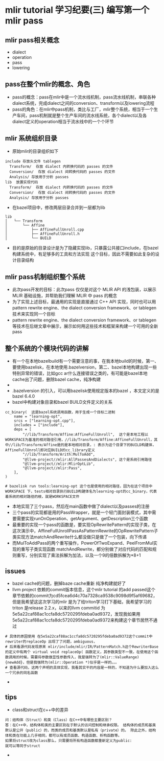 # mlir tutorial 学习纪要(三) 编写第一个mlir pass

## mlir pass相关概念
- dialect
- operation
- pass
- lowering

## pass在整个mlir的概念、角色
- pass的概念：pass在mlir中是一个流水线机制，pass流水线机制，串联各种dialect系统，完成dialect之间的conversion、transform以及lowering流程
- pass的角色：在mlir中pass机制，类比与工厂，mlir整个系统，相当于一个生产车间，pass机制就是整个生产车间的流水线系统，各个dialect以及各dialect定义的operation相当于流水线中的一个个环节

## mlir 系统组织目录
- 原始mlir的目录组织如下
```
include 存放头文件 tablegen
  Transform/  存放 dialect 内转换代码的 passes 的文件
  Conversion/  存放 dialect 间转换代码的 passes 的文件
  Analysis/ 存放用于分析 passes
lib  放置实现代码
  Transform/  存放 dialect 内转换代码的 passes 的文件
  Conversion/  存放 dialect 间转换代码的 passes 的文件
  Analysis/ 存放用于分析 passes
```
- 在bazel项目中，修改两层目录合并到一层都为lib
```
lib
│   └── Transform
│       └── Affine
│           ├── AffineFullUnroll.cpp
│           ├── AffineFullUnroll.h
│           └── BUILD
```
- 目的是原始的目录设计是为了隐藏实现lib，只暴露公共接口include，在bazel构建系统中，有足够多的工具和方法实现  这个目标，因此不需要如此复杂的设计目录结构
## mlir pass机制组织整个系统
- 此次pass开发的目标：此次pass 仅仅是对这个 MLIR API 的浅包装，以展示 MLIR 基础设施，并帮助我们理解 MLIR 中 pass 的概念
- 为了实现上述目标，最通用的实现是直接通过 C++ API 实现，同时也可以用pattern rewrite engine、the dialect conversion framework、or tablegen 技术来实现同一个目标
- pattern rewrite engine、the dialect conversion framework、or tablegen等技术在后继文章中展示，展示如何用这些技术和框架来构建一个可用的全新pass
## 整个系统的个模块代码的讲解
- 有一个在本地bazelbuild有一个需要注意的事，在我本地build的时候，第一、要使用bazelisk，在本地使用.bazelversion，第二、bazel本地构建出现一些特别异常的错误，比如gcc ar什么连接错误之类的，有可能是bazel本地cache出了问题，删除bazel cache，纯净构建
- 
- .bazelversion 的引入，可以用bazelisk使用规定版本的bazel ，本文定义的是 bazel 6.4.0
- bazel中构建对象目录和bazel BUILD文件定义的关系
```
cc_binary(  这是bazel系统调用函数，用于生成一个目标二进制
    name = "learning-opt", 
    srcs = ["learning-opt.cpp"],
    includes = ["include"],
    deps = [
        "//lib/Transform/Affine:AffineFullUnroll",  这个是本地工程以WORKSPACE为基准的相对路径引用，//lib/Transform/Affine:AffineFullUnroll，其中//lib/Transform/Affine是的是本地相对目录，: 表示为这个目录下的BUILD构建体，AffineFullUnroll即对应BUILD的cc_library定义
        "//lib/Transform/Arith:MulToAdd",
        "@llvm-project//mlir:AllPassesAndDialects", 这个是系统引用路径
        "@llvm-project//mlir:MlirOptLib",
        "@llvm-project//mlir:Pass",
    ],
)

# bazelisk run tools:learning-opt 这个也是使用的相对路径，因为在这个项目中WORKSPACE 下，tests相对目录执行BUILD构建体名为learning-opt的cc_binary，代表着系统的相对路径的根，就是WORKSPACE文件
```
- 本地实现了三个pass，然后在main函数中做了dialect以及passes的注册
- 三个pass的实现都是用的PassWrapper，就是一个轻门面封装模式，其中需要需要实现runOnOperation、getArgument、getDescription三个函数
- 最重要的实现一个pass的函数是，要实现OpRewritePattern的实现子类，在这次演示中，AffineFullUnrollPassAsPatternRewrite的OpRewritePattern子类实现方法matchAndRewrite什么都没做只是做了一个包装，向下传递
- 而MulToAddPass的两个重写操作，PowerOfTwoExpand、PeelFromMul实现的重写子类实现函数 matchAndRewrite，都分别做了对应代码的匹配和规则重写，分别实现了乘法拆解为加法，以及一个9的倍数拆解为*8+1
## issues
- bazel cache的问题，删掉baze cache重新 纯净构建就好了
- llvm project 依赖的commit版本信息，这个mlir tutorial 的add passed这个章节依赖的commit为cd5fcea6d4c70a7328ca9538c9098d9f5af69682，但是我希望这这次学习的mlir 是为了给triton学习打下基础，我希望学习的triton 是release 2.2.x，以来的llvm commitid 为5e5a22caf88ac1ccfa8dc5720295fdeba0ad9372，发现我如果用 5e5a22caf88ac1ccfa8dc5720295fdeba0ad9372来构建这个章节居然不通过
```
# 具体的原因使用 在5e5a22caf88ac1ccfa8dc5720295fdeba0ad9372这个commit中rewriter的replaceOp 出现了了问题，ambiguous，
# 后来看源代码发现原来 mlir/include/mlir/IR/PatternMatch.h这个RewriterBase的定义中有两个 virtual void replaceOp( 函数定义，其参数类型不一致，在使用这个函数调用的时候，需要将参数做显性参数传入，我是强转为了(mlir::ValueRange){newAdd}，但是我强转为(mlir::Operation *)似乎是一样的。。。
# 查看源代码，这两个声明的具体实现，我看其实干的内容是一样的，不知道为什么要加入这么一个冗余的同名函数
```
- 
## tips
- class和struct在c++中的差异
```
问：结构体（Struct）和类（Class）在C++中有哪些主要区别？
答：在C++中，结构体和类的主要区别在于默认的访问控制和继承权限。 结构体的成员和基类默认是公开（public）的，而类的成员和基类默认是私有（private）的。 除此之外，结构体和类在功能上几乎相同，都可以有成员函数、构造函数、析构函数等。
如果将struct改为class那么，只需要将所有构造函数都重新定义为public:
就可以等同于struct
```
- 
